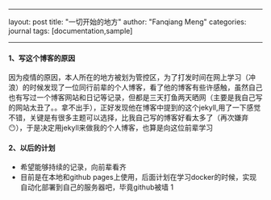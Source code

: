 <!--
 * @Author: g05047
 * @Date: 2022-05-07 18:45:01
 * @LastEditors: g05047
 * @LastEditTime: 2022-08-13 02:18:20
 * @Description: file content
-->
---
layout: post
title: "一切开始的地方"
author: "Fanqiang Meng"
categories: journal
tags: [documentation,sample]

---


<!-- ### 配置nginx -->

#### 1、写这个博客的原因

因为疫情的原因，本人所在的地方被划为管控区，为了打发时间在网上学习（冲浪）的时候发现了一位同行前辈的个人博客，看了他的博客有些许感触，虽然自己也有写过一个博客网站和日记等记录，但都是三天打鱼两天晒网（主要是我自己写的网站太丑了。。拿不出手），正好发现他在博客中提到的这个jekyll,用了一下感觉不错，关键是有很多主题可以选择，比我自己写的博客好看太多了（再次嫌弃😶），于是决定用jekyll来做我的个人博客，也算是向这位前辈学习

#### 2、以后的计划


* 希望能够持续的记录，向前辈看齐
* 目前是在本地和github pages上使用，后面计划在学习docker的时候，实现自动化部署到自己的服务器吧，毕竟github被墙 1






